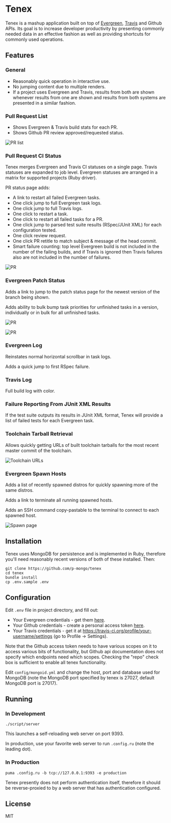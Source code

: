 # Tenex

Tenex is a mashup application built on top of
[Evergreen](https://github.com/evergreen-ci/evergreen/wiki),
[Travis](https://travis-ci.org/) and Github APIs.
Its goal is to increase developer productivity by presenting
commonly needed data in an effective fashion as well as providing
shortcuts for commonly used operations.

## Features

### General

- Reasonably quick operation in interactive use.
- No jumping content due to multiple renders.
- If a project uses Evergreen and Travis, results from both are shown
whenever results from one are shown and results from both systems are
presented in a similar fashion.

### Pull Request List

- Shows Evergreen & Travis build stats for each PR.
- Shows Github PR review approved/requested status.

![PR list](https://raw.githubusercontent.com/wiki/p-mongo/tenex/screenshots/pr-list.png) 

### Pull Request CI Status

Tenex merges Evergreen and Travis CI statuses on a single page.
Travis statuses are expanded to job level.
Evergreen statuses are arranged in a matrix for supported projects
(Ruby driver).

PR status page adds:
- A link to restart all failed Evergreen tasks.
- One click jump to full Evergreen task logs.
- One click jump to full Travis logs.
- One click to restart a task.
- One click to restart all failed tasks for a PR.
- One click jump to parsed test suite results (RSpec/JUnit XML) for
each configuration tested.
- One click review request.
- One click PR retitle to match subject & message of the head commit.
- Smart failure counting: top level Evergreen build is not included in
the number of the failing builds, and if Travis is ignored then Travis
failures also are not included in the number of failures.

![PR](https://raw.githubusercontent.com/wiki/p-mongo/tenex/screenshots/pr.png) 

### Evergreen Patch Status

Adds a link to jump to the patch status page for the newest version
of the branch being shown.

Adds ability to bulk bump task priorities for unfinished tasks in
a version, individually or in bulk for all unfinished tasks.

![PR](https://raw.githubusercontent.com/wiki/p-mongo/tenex/screenshots/version.png) 

![PR](https://raw.githubusercontent.com/wiki/p-mongo/tenex/screenshots/version-2.png) 

### Evergreen Log

Reinstates normal horizontal scrollbar in task logs.

Adds a quick jump to first RSpec failure.

### Travis Log

Full build log with color.

### Failure Reporting From JUnit XML Results

If the test suite outputs its results in JUnit XML format, Tenex will
provide a list of failed tests for each Evergreen task.

### Toolchain Tarball Retrieval

Allows quickly getting URLs of built toolchain tarballs for the most
recent master commit of the toolchain.

![Toolchain URLs](https://raw.githubusercontent.com/wiki/p-mongo/tenex/screenshots/toolchain-urls.png) 

### Evergreen Spawn Hosts

Adds a list of recently spawned distros for quickly spawning more of
the same distros.

Adds a link to terminate all running spawned hosts.

Adds an SSH command copy-pastable to the terminal to connect to each
spawned host.

![Spawn page](https://raw.githubusercontent.com/wiki/p-mongo/tenex/screenshots/spawn.png) 

## Installation

Tenex uses MongoDB for persistence and is implemented in Ruby, therefore
you'll need reasonably recent versions of both of these installed. Then:

    git clone https://github.com/p-mongo/tenex
    cd tenex
    bundle install
    cp .env.sample .env

## Configuration

Edit `.env` file in project directory, and fill out:

- Your Evergreen credentials - get them [here](https://evergreen.mongodb.com/settings).
- Your Github credentials - create a personal access token [here](https://github.com/settings/tokens).
- Your Travis credentials - get it at https://travis-ci.org/profile/your-username/settings
(go to Profile -> Settings).

Note that the Github access token needs to have various scopes on it
to access various bits of functionality, but Github api documentation
does not specify which endpoints need which scopes. Checking the
"repo" check box is sufficient to enable all tenex functionality.

Edit `config/mongoid.yml` and change the host, port and database used for
MongoDB (note the MongoDB port specified by tenex is 27027, default MongoDB
port is 27017).

## Running

### In Development

    ./script/server

This launches a self-reloading web server on port 9393.

In production, use your favorite web server to run `.config.ru` (note the
leading dot).

### In Production

    puma .config.ru -b tcp://127.0.0.1:9393 -e production

Tenex presently does not perform authentication itself, therefore it should be reverse-proxied to by a web server that has authentication configured.

## License

MIT
